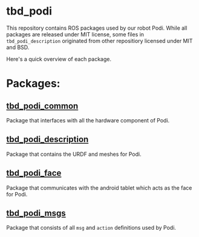 # tbd_podi

This repository contains ROS packages used by our robot Podi. While all packages are released under MIT license, some files in `tbd_podi_description` originated from other repositiory licensed under MIT and BSD.

Here's a quick overview of each package.
# Packages:
## [tbd_podi_common](tbd_podi_common)
Package that interfaces with all the hardware component of Podi.

## [tbd_podi_description](tbd_podi_description)
Package that contains the URDF and meshes for Podi.

## [tbd_podi_face](tbd_podi_face)
Package that communicates with the android tablet which acts as the face for Podi.

## [tbd_podi_msgs](tbd_podi_msgs)
Package that consists of all `msg` and `action` definitions used by Podi.